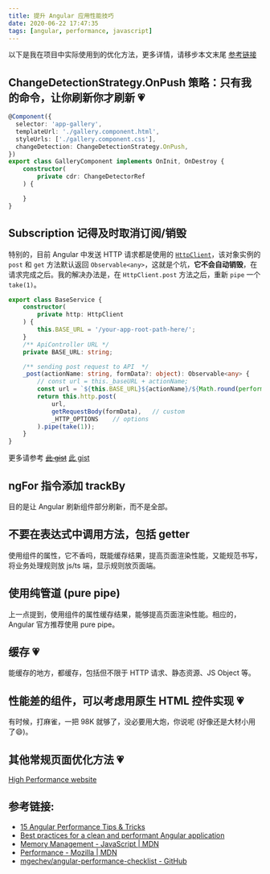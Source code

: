```yaml
---
title: 提升 Angular 应用性能技巧
date: 2020-06-22 17:47:35
tags: [angular, performance, javascript]
---
```


以下是我在项目中实际使用到的优化方法，更多详情，请移步本文末尾 [参考链接](#参考链接)

## ChangeDetectionStrategy.OnPush 策略：只有我的命令，让你刷新你才刷新 💗

``` Typescript
@Component({
  selector: 'app-gallery',
  templateUrl: './gallery.component.html',
  styleUrls: ['./gallery.component.css'],
  changeDetection: ChangeDetectionStrategy.OnPush,
})
export class GalleryComponent implements OnInit, OnDestroy {  
    constructor(
        private cdr: ChangeDetectorRef
    ) {

    }
}
```

## Subscription 记得及时取消订阅/销毁

特别的，目前 Angular 中发送 HTTP 请求都是使用的 [`HttpClient`](https://angular.cn/api/common/http/HttpClient)，该对象实例的 `post` 和 `get` 方法默认返回 `Observable<any>`，这就是个坑，**它不会自动销毁**，在请求完成之后。我的解决办法是，在 `HttpClient.post` 方法之后，重新 `pipe` 一个 `take(1)`。

``` Typescript
export class BaseService {
    constructor(
        private http: HttpClient
    ) {
        this.BASE_URL = '/your-app-root-path-here/';
    }
    /** ApiController URL */
    private BASE_URL: string;

    /** sending post request to API  */
    _post(actionName: string, formData?: object): Observable<any> {
        // const url = this._baseURL + actionName;
        const url = `${this.BASE_URL}${actionName}/${Math.round(performance.now())}`;
        return this.http.post(
            url,
            getRequestBody(formData),   // custom
            _HTTP_OPTIONS    // options
        ).pipe(take(1));
    }
}
```
更多请参考 ~~[此 gist](https://gitee.com/nextwave/codes/89lyrde47iqb1n0v6pc2a62)~~ [此 gist](https://gist.github.com/ZXS66/b31d4f513ee5d19846742844d6260921)

## ngFor 指令添加 trackBy
目的是让 Angular 刷新组件部分刷新，而不是全部。

## 不要在表达式中调用方法，包括 getter

使用组件的属性，它不香吗，既能缓存结果，提高页面渲染性能，又能规范书写，将业务处理规则放 js/ts 端，显示规则放页面端。

## 使用纯管道 (pure pipe)

上一点提到，使用组件的属性缓存结果，能够提高页面渲染性能。相应的，Angular 官方推荐使用 pure pipe。

## 缓存 💗

能缓存的地方，都缓存，包括但不限于 HTTP 请求、静态资源、JS Object 等。

## 性能差的组件，可以考虑用原生 HTML 控件实现 💗

有时候，打麻雀，一把 98K 就够了，没必要用大炮，你说呢 (好像还是大材小用了😄)。

## 其他常规页面优化方法 💗

[High Performance website](https://book.douban.com/subject/2084131/)

## 参考链接:

- [15 Angular Performance Tips & Tricks](https://angular-guru.com/blog/angular-performance-tips)
- [Best practices for a clean and performant Angular application](https://www.freecodecamp.org/news/best-practices-for-a-clean-and-performant-angular-application-288e7b39eb6f/)
- [Memory Management - JavaScript | MDN](https://developer.mozilla.org/en-US/docs/Web/JavaScript/Memory_Management)
- [Performance - Mozilla | MDN](https://developer.mozilla.org/en-US/docs/Mozilla/Performance)
- [mgechev/angular-performance-checklist - GitHub](https://github.com/mgechev/angular-performance-checklist)
